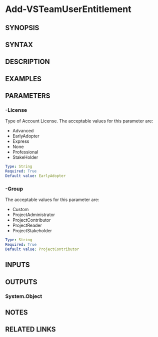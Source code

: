 <!-- #include "./common/header.md" -->

# Add-VSTeamUserEntitlement

## SYNOPSIS

<!-- #include "./synopsis/Add-VSTeamUserEntitlement.md" -->

## SYNTAX

## DESCRIPTION

<!-- #include "./synopsis/Add-VSTeamUserEntitlement.md" -->

## EXAMPLES

## PARAMETERS

<!-- #include "./params/projectName.md" -->

### -License

Type of Account License. The acceptable values for this parameter are:

- Advanced
- EarlyAdopter
- Express
- None
- Professional
- StakeHolder

```yaml
Type: String
Required: True
Default value: EarlyAdopter
```

### -Group

The acceptable values for this parameter are:

- Custom
- ProjectAdministrator
- ProjectContributor
- ProjectReader
- ProjectStakeholder

```yaml
Type: String
Required: True
Default value: ProjectContributor
```

## INPUTS

## OUTPUTS

### System.Object

## NOTES

## RELATED LINKS
